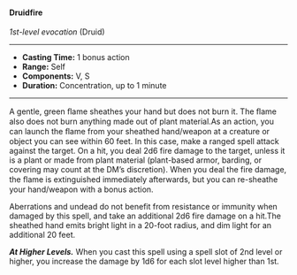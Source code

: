 #### Druidfire
*1st-level evocation* (Druid)
___
- **Casting Time:** 1 bonus action
- **Range:** Self
- **Components:** V, S
- **Duration:** Concentration, up to 1 minute
---
A gentle, green ﬂame sheathes your hand but does not burn it. The ﬂame also does not burn anything made out of plant material.As an action, you can launch the ﬂame from your sheathed hand/weapon at a creature or object you can see within 60 feet. In this case, make a ranged spell attack against the target. On a hit, you deal 2d6 fire damage to the target, unless it is a plant or made from plant material (plant-based armor, barding, or covering may count at the DM’s discretion). When you deal the fire damage, the ﬂame is extinguished immediately afterwards, but you can re-sheathe your hand/weapon with a bonus action.

Aberrations and undead do not benefit from resistance or immunity when damaged by this spell, and take an additional 2d6 fire damage on a hit.The sheathed hand emits bright light in a 20-foot radius, and dim light for an additional 20 feet.

***At Higher Levels.*** When you cast this spell using a spell slot of 2nd level or higher, you increase the damage by 1d6 for each slot level higher than 1st.

